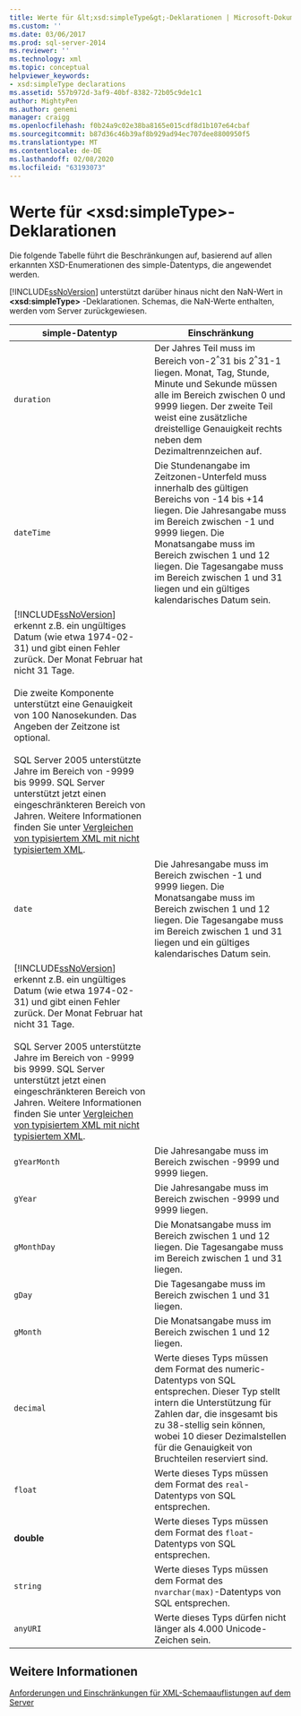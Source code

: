 ```yaml
---
title: Werte für &lt;xsd:simpleType&gt;-Deklarationen | Microsoft-Dokumentation
ms.custom: ''
ms.date: 03/06/2017
ms.prod: sql-server-2014
ms.reviewer: ''
ms.technology: xml
ms.topic: conceptual
helpviewer_keywords:
- xsd:simpleType declarations
ms.assetid: 557b972d-3af9-40bf-8382-72b05c9de1c1
author: MightyPen
ms.author: genemi
manager: craigg
ms.openlocfilehash: f0b24a9c02e38ba8165e015cdf8d1b107e64cbaf
ms.sourcegitcommit: b87d36c46b39af8b929ad94ec707dee8800950f5
ms.translationtype: MT
ms.contentlocale: de-DE
ms.lasthandoff: 02/08/2020
ms.locfileid: "63193073"
---
```

# <a name="values-for-ltxsdsimpletypegt-declarations"></a>Werte für &lt;xsd:simpleType&gt;-Deklarationen
  Die folgende Tabelle führt die Beschränkungen auf, basierend auf allen erkannten XSD-Enumerationen des simple-Datentyps, die angewendet werden.  
  
 [!INCLUDE[ssNoVersion](../../includes/ssnoversion-md.md)] unterstützt darüber hinaus nicht den NaN-Wert in **\<xsd:simpleType>** -Deklarationen. Schemas, die NaN-Werte enthalten, werden vom Server zurückgewiesen.  
  
|simple-Datentyp|Einschränkung|  
|-----------------|----------------|  
|`duration`|Der Jahres Teil muss im Bereich von-2<sup>^</sup>31 bis 2<sup>^</sup>31-1 liegen. Monat, Tag, Stunde, Minute und Sekunde müssen alle im Bereich zwischen 0 und 9999 liegen. Der zweite Teil weist eine zusätzliche dreistellige Genauigkeit rechts neben dem Dezimaltrennzeichen auf.|  
|`dateTime`|Die Stundenangabe im Zeitzonen-Unterfeld muss innerhalb des gültigen Bereichs von -14 bis +14 liegen. Die Jahresangabe muss im Bereich zwischen -1 und 9999 liegen. Die Monatsangabe muss im Bereich zwischen 1 und 12 liegen. Die Tagesangabe muss im Bereich zwischen 1 und 31 liegen und ein gültiges kalendarisches Datum sein. 
  [!INCLUDE[ssNoVersion](../../includes/ssnoversion-md.md)] erkennt z.B. ein ungültiges Datum (wie etwa 1974-02-31) und gibt einen Fehler zurück. Der Monat Februar hat nicht 31 Tage.<br /><br /> Die zweite Komponente unterstützt eine Genauigkeit von 100 Nanosekunden. Das Angeben der Zeitzone ist optional.<br /><br /> SQL Server 2005 unterstützte Jahre im Bereich von -9999 bis 9999. SQL Server unterstützt jetzt einen eingeschränkteren Bereich von Jahren. Weitere Informationen finden Sie unter [Vergleichen von typisiertem XML mit nicht typisiertem XML](compare-typed-xml-to-untyped-xml.md).|  
|`date`|Die Jahresangabe muss im Bereich zwischen -1 und 9999 liegen. Die Monatsangabe muss im Bereich zwischen 1 und 12 liegen. Die Tagesangabe muss im Bereich zwischen 1 und 31 liegen und ein gültiges kalendarisches Datum sein. 
  [!INCLUDE[ssNoVersion](../../includes/ssnoversion-md.md)] erkennt z.B. ein ungültiges Datum (wie etwa 1974-02-31) und gibt einen Fehler zurück. Der Monat Februar hat nicht 31 Tage.<br /><br /> SQL Server 2005 unterstützte Jahre im Bereich von -9999 bis 9999. SQL Server unterstützt jetzt einen eingeschränkteren Bereich von Jahren. Weitere Informationen finden Sie unter [Vergleichen von typisiertem XML mit nicht typisiertem XML](compare-typed-xml-to-untyped-xml.md).|  
|`gYearMonth`|Die Jahresangabe muss im Bereich zwischen -9999 und 9999 liegen.|  
|`gYear`|Die Jahresangabe muss im Bereich zwischen -9999 und 9999 liegen.|  
|`gMonthDay`|Die Monatsangabe muss im Bereich zwischen 1 und 12 liegen. Die Tagesangabe muss im Bereich zwischen 1 und 31 liegen.|  
|`gDay`|Die Tagesangabe muss im Bereich zwischen 1 und 31 liegen.|  
|`gMonth`|Die Monatsangabe muss im Bereich zwischen 1 und 12 liegen.|  
|`decimal`|Werte dieses Typs müssen dem Format des numeric-Datentyps von SQL entsprechen. Dieser Typ stellt intern die Unterstützung für Zahlen dar, die insgesamt bis zu 38-stellig sein können, wobei 10 dieser Dezimalstellen für die Genauigkeit von Bruchteilen reserviert sind.|  
|`float`|Werte dieses Typs müssen dem Format des `real`-Datentyps von SQL entsprechen.|  
|**double**|Werte dieses Typs müssen dem Format des `float`-Datentyps von SQL entsprechen.|  
|`string`|Werte dieses Typs müssen dem Format des `nvarchar(max)`-Datentyps von SQL entsprechen.|  
|`anyURI`|Werte dieses Typs dürfen nicht länger als 4.000 Unicode-Zeichen sein.|  
  
## <a name="see-also"></a>Weitere Informationen  
 [Anforderungen und Einschränkungen für XML-Schemaauflistungen auf dem Server](requirements-and-limitations-for-xml-schema-collections-on-the-server.md)  
  
  
